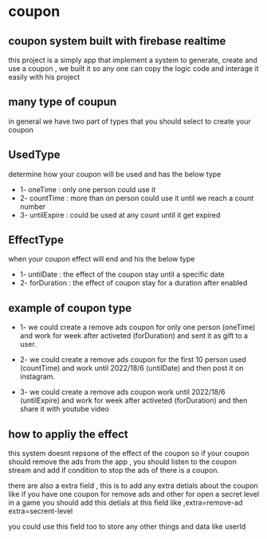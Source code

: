 # coupon
## coupon system built with firebase realtime

this project is a simply app that implement a system to generate, create and use a coupon , we built it so any one can copy the logic code and interage it easily with his project

##  many type of coupun 
in general we have two part of types that you should select to create your coupon

## UsedType
determine how your coupon will be used and has the below type
- 1- oneTime : only one person could use it
- 2- countTime : more than on person could use it until we reach a count number
- 3- untilExpire : could be used at any count until it get expired

## EffectType
when your coupon effect will end and his the below type
- 1- untilDate : the effect of the coupon stay until a specific date
- 2- forDuration : the effect of coupon stay for a duration after enabled


## example of coupon type

- 1- we could create a remove ads coupon for only one person (oneTime) and work for week after activeted (forDuration) and sent it as gift to a user.

- 2- we could create a remove ads coupon for the first 10 person used (countTime) and work until 2022/18/6 (untilDate) and then post it on instagram.

- 3- we could create a remove ads coupon work until  2022/18/6 (untilExpire) and work for week after activeted (forDuration) and then share it with youtube video

## how to appliy the effect
this system doesnt repsone of the effect of the coupon so if your coupon should remove the ads from the app , you should listen to the coupon stream and add if condition to stop the ads of there is a coupon.

there are also a extra field , this is to add any extra detials about the coupon like if you have one coupon for remove ads and other for open a secret level in a game you should add this detials at this field like ,extra=remove-ad extra=secrent-level

you could use this field too to store  any other things and data like userId